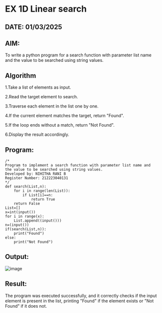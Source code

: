 # EX 1D Linear search
## DATE: 01/03/2025
## AIM:
To write a python program for a search function with parameter list name and the value to be searched using string values.



## Algorithm
1.Take a list of elements as input.

2.Read the target element to search.

3.Traverse each element in the list one by one.

4.If the current element matches the target, return "Found".

5.If the loop ends without a match, return "Not Found".

6.Display the result accordingly. 
 

## Program:
```
/*
Program to implement a search function with parameter list name and the value to be searched using string values.
Developed by: NIHITHA RANI B
Register Number: 212223040131
*/
def search(List,n):
    for i in range(len(List)):
        if List[i]==n:
            return True
    return False
List=[]
x=int(input())
for i in range(x):
    List.append((input()))
n=(input())
if(search(List,n)):
    print("Found")
else:
    print("Not Found")
```

## Output:

![image](https://github.com/user-attachments/assets/456f48c5-7906-4039-b747-85229ae9b94b)


## Result:
The program was executed successfully, and it correctly checks if the input element is present in the list, printing "Found" if the element exists or "Not Found" if it does not.
